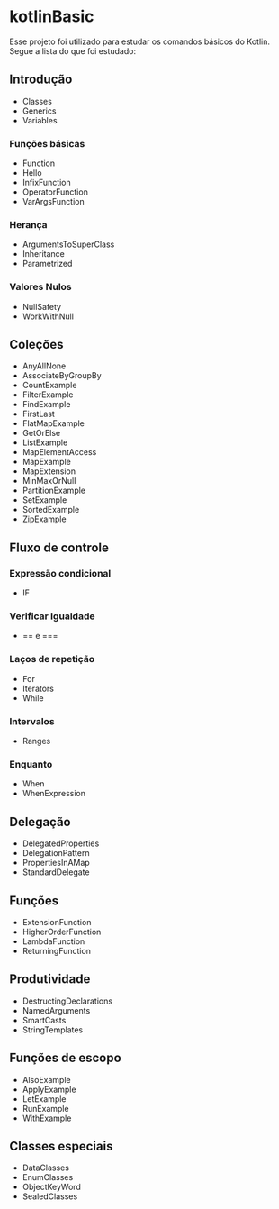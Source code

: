 # kotlinBasic

Esse projeto foi utilizado para estudar os comandos básicos do Kotlin. Segue a lista do que foi estudado:

## Introdução
- Classes
- Generics
- Variables
### Funções básicas
- Function
- Hello
- InfixFunction
- OperatorFunction
- VarArgsFunction
### Herança
- ArgumentsToSuperClass
- Inheritance
- Parametrized
### Valores Nulos
- NullSafety
- WorkWithNull

## Coleções
- AnyAllNone
- AssociateByGroupBy
- CountExample
- FilterExample
- FindExample
- FirstLast
- FlatMapExample
- GetOrElse
- ListExample
- MapElementAccess
- MapExample
- MapExtension
- MinMaxOrNull
- PartitionExample
- SetExample
- SortedExample
- ZipExample

## Fluxo de controle
### Expressão condicional
- IF
### Verificar Igualdade
- == e ===
### Laços de repetição
- For
- Iterators
- While
### Intervalos
- Ranges
### Enquanto
- When
- WhenExpression

## Delegação
- DelegatedProperties
- DelegationPattern
- PropertiesInAMap
- StandardDelegate

## Funções
- ExtensionFunction
- HigherOrderFunction
- LambdaFunction
- ReturningFunction

## Produtividade
- DestructingDeclarations
- NamedArguments
- SmartCasts
- StringTemplates

## Funções de escopo
- AlsoExample
- ApplyExample
- LetExample
- RunExample
- WithExample

## Classes especiais
- DataClasses
- EnumClasses
- ObjectKeyWord
- SealedClasses























